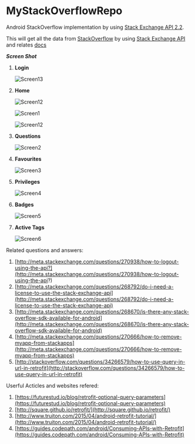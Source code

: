 # MyStackOverflowRepo
Android StackOverflow implementation by using [Stack Exchange API 2.2](http://api.stackexchange.com/).

This will get all the data from [StackOverflow](http://stackoverflow.com/) by using [Stack Exchange API](http://api.stackexchange.com/) and relates [docs](http://api.stackexchange.com/docs)

***Screen Shot***


1. **Login**

   ![Screen13](https://github.com/manishpatelgt/MyStackOverflowRepo/blob/master/MyStacky/device-2015-12-15-160352.png)

2. **Home**

   ![Screen12](https://github.com/manishpatelgt/MyStackOverflowRepo/blob/master/MyStacky/device-2015-11-04-120541.png)
 
   ![Screen1](https://github.com/manishpatelgt/MyStackOverflowRepo/blob/master/MyStacky/device-2015-11-04-120455.png)
  
   ![Screen12](https://github.com/manishpatelgt/MyStackOverflowRepo/blob/master/MyStacky/device-2015-11-04-120514.png)
   
   
3. **Questions**

   ![Screen2](https://github.com/manishpatelgt/MyStackOverflowRepo/blob/master/MyStacky/device-2015-11-04-120527.png)
   
   
4. **Favourites**

   ![Screen3](https://github.com/manishpatelgt/MyStackOverflowRepo/blob/master/MyStacky/device-2015-11-04-120551.png)
   
   
5. **Privileges**

   ![Screen4](https://github.com/manishpatelgt/MyStackOverflowRepo/blob/master/MyStacky/device-2015-11-04-120611.png)
   
   
6. **Badges**

   ![Screen5](https://github.com/manishpatelgt/MyStackOverflowRepo/blob/master/MyStacky/device-2015-11-04-120623.png)
   
   
7. **Active Tags**

   ![Screen6](https://github.com/manishpatelgt/MyStackOverflowRepo/blob/master/MyStacky/device-2015-11-04-120633.png)
   
   
 Related questions and answers:
 
 1. [http://meta.stackexchange.com/questions/270938/how-to-logout-using-the-api?](http://meta.stackexchange.com/questions/270938/how-to-logout-using-the-api?)
 2. [http://meta.stackexchange.com/questions/268792/do-i-need-a-license-to-use-the-stack-exchange-api](http://meta.stackexchange.com/questions/268792/do-i-need-a-license-to-use-the-stack-exchange-api)
 3. [http://meta.stackexchange.com/questions/268670/is-there-any-stack-overflow-sdk-available-for-android](http://meta.stackexchange.com/questions/268670/is-there-any-stack-overflow-sdk-available-for-android)
 4. [http://meta.stackexchange.com/questions/270666/how-to-remove-myapp-from-stackapps](http://meta.stackexchange.com/questions/270666/how-to-remove-myapp-from-stackapps)
 5. [http://stackoverflow.com/questions/34266579/how-to-use-query-in-url-in-retrofit](http://stackoverflow.com/questions/34266579/how-to-use-query-in-url-in-retrofit)
 
 
 Userful Acticles and websites refered:
 
 1. [https://futurestud.io/blog/retrofit-optional-query-parameters](https://futurestud.io/blog/retrofit-optional-query-parameters)
 2. [http://square.github.io/retrofit/](http://square.github.io/retrofit/)
 3. [http://www.truiton.com/2015/04/android-retrofit-tutorial/](http://www.truiton.com/2015/04/android-retrofit-tutorial/)
 4. [https://guides.codepath.com/android/Consuming-APIs-with-Retrofit](https://guides.codepath.com/android/Consuming-APIs-with-Retrofit)

